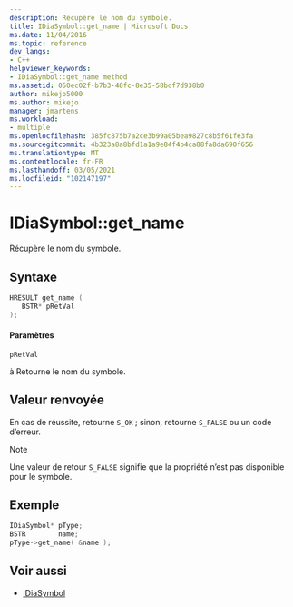 ```yaml
---
description: Récupère le nom du symbole.
title: IDiaSymbol::get_name | Microsoft Docs
ms.date: 11/04/2016
ms.topic: reference
dev_langs:
- C++
helpviewer_keywords:
- IDiaSymbol::get_name method
ms.assetid: 050ec02f-b7b3-48fc-8e35-58bdf7d938b0
author: mikejo5000
ms.author: mikejo
manager: jmartens
ms.workload:
- multiple
ms.openlocfilehash: 385fc875b7a2ce3b99a05bea9827c8b5f61fe3fa
ms.sourcegitcommit: 4b323a8a8bfd1a1a9e84f4b4ca88fa8da690f656
ms.translationtype: MT
ms.contentlocale: fr-FR
ms.lasthandoff: 03/05/2021
ms.locfileid: "102147197"
---
```

# <a name="idiasymbolget_name"></a>IDiaSymbol::get_name
Récupère le nom du symbole.

## <a name="syntax"></a>Syntaxe

```C++
HRESULT get_name ( 
   BSTR* pRetVal
);
```

#### <a name="parameters"></a>Paramètres
 `pRetVal`

à Retourne le nom du symbole.

## <a name="return-value"></a>Valeur renvoyée
 En cas de réussite, retourne `S_OK` ; sinon, retourne `S_FALSE` ou un code d’erreur.

> [!NOTE]
> Une valeur de retour `S_FALSE` signifie que la propriété n’est pas disponible pour le symbole.

## <a name="example"></a>Exemple

```C++
IDiaSymbol* pType;
BSTR        name;
pType->get_name( &name );
```

## <a name="see-also"></a>Voir aussi
- [IDiaSymbol](../../debugger/debug-interface-access/idiasymbol.md)
